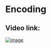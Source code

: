 # Encoding

## Video link:

[![image](https://user-images.githubusercontent.com/63282184/137618699-067cfa3e-a079-4a4d-acba-dc2dfe6e1730.png)](https://drive.google.com/file/d/1YrqBhVWX1_0ixCz60s5G8puvV70tzxBu/view?usp=sharing)
